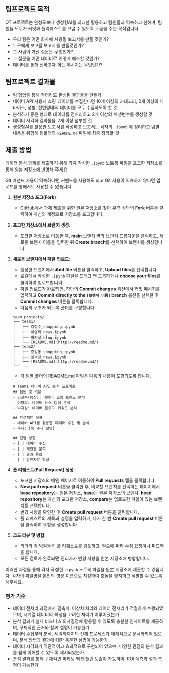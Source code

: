 ## 팀프로젝트 목적
OT 프로젝트는 완성도보다 생성형AI를 최대한 활용하고 팀원들과 익숙하고 친해며, 팀원들 모두가 커밋과 풀리퀘스트를 보낼 수 있도록 도움을 주는 목적입니다. 

- 우리 팀은 어떤 회사에 사용될 보고서를 만들 것인가?
- 누구에게 보고될 보고서를 만들것인가?
- 그 사람이 가진 질문은 무엇인가?
- 그 질문을 어떤 데이터로 어떻게 해소할 것인가?
- 데이터를 통해 전하고자 하는 메시지는 무엇인가?

## 팀프로젝트 결과물
- 팀 협업을 통해 작더라도 완성된 결과물을 만들기
- 네이버 API 사용시 쇼핑 데이터를 수집한다면 10개 이상의 카테고리, 2개 이상의 디바이스, 성별, 전연령대의 데이터를 모두 수집하도록 할 것
- 분석하기 좋은 형태로 데이터를 전처리하고 2개 이상의 파생변수를 생성할 것
- 데이터 시각화 결과물을 2개 이상 첨부할 것
- 생성형AI를 활용한 보고서를 작성하고 보고서는 각자의 `.ipynb` 에 정리하고 팀별 내용을 취합해 팀폴더의 `README.md` 파일에 최종 정리할 것


## 제출 방법
데이터 분석 과제를 제출하기 위해 각자 작성한 `.ipynb` 노트북 파일을 포크한 저장소를 통해 원본 저장소에 반영해 주세요.

Git 커맨드 사용이 익숙하다면 커맨드를 사용해도 되고 Git 사용이 익숙하지 않다면 업로드를 통해서도 사용할 수 있습니다.

1. **원본 저장소 포크(Fork)**:
    - GitHub에서 과제 제출을 위한 원본 저장소를 찾아 우측 상단의 **Fork** 버튼을 클릭하여 자신의 계정으로 저장소를 포크합니다.
2. **포크한 저장소에서 브랜치 생성**:
    - 포크한 저장소로 이동한 후, **main** 브랜치 옆의 브랜치 드롭다운을 클릭하고, 새로운 브랜치 이름을 입력한 뒤 **Create branch**를 선택하여 브랜치를 생성합니다.
3. **새로운 브랜치에서 파일 업로드**:
    - 생성한 브랜치에서 **Add file** 버튼을 클릭하고, **Upload files**를 선택합니다.
    - 로컬에서 작성한 `.ipynb` 파일을 드래그 앤 드롭하거나 **choose your files**를 클릭하여 업로드합니다.
    - 파일 업로드가 완료되면, 하단의 **Commit changes** 섹션에서 커밋 메시지를 입력하고 **Commit directly to the `[브랜치 이름]` branch** 옵션을 선택한 후 **Commit changes** 버튼을 클릭합니다.
    - 다음의 구조가 되도록 폴더를 구성합니다.
    
    ```
    team_projects/
    ├── team1/
    │   ├── 김철수_shopping.ipynb
    │   ├── 이영희_news.ipynb
    │   ├── 박지성_blog.ipynb
    │   └── [README.md](http://readme.md/)
    ├── team2/
    │   ├── 홍길동_shopping.ipynb
    │   ├── 임꺽정_news.ipynb
    │   └── [README.md](http://readme.md/)
    └── ...
    ```

    - 각 팀별 폴더의 README.md 파일은 다음의 내용이 포함되도록 합니다.
  
    ```
    # Team1 네이버 API 분석 프로젝트
    ## 팀원 및 역할
    - 김철수(팀장): 네이버 쇼핑 트렌드 분석
    - 이영희: 네이버 뉴스 감성 분석
    - 박지성: 네이버 블로그 키워드 분석
    
    ## 프로젝트 목표
    - 네이버 API를 활용한 데이터 수집 및 분석
    - 주제: [팀 주제 설명]
    
    ## 진행 상황
    - [ ] 데이터 수집
    - [ ] 개인별 분석
    - [ ] 결과 통합
    - [ ] 발표자료 작성
    ```
4. **풀 리퀘스트(Pull Request) 생성**:
    - 포크한 저장소의 메인 페이지로 이동하여 **Pull requests** 탭을 클릭합니다.
    - **New pull request** 버튼을 클릭한 후, 비교할 브랜치를 선택하는 페이지에서 **base repository**는 원본 저장소, **base**는 원본 저장소의 브랜치, **head repository**는 자신의 포크한 저장소, **compare**는 업로드한 파일이 있는 브랜치를 선택합니다.
    - 변경 사항을 확인한 후 **Create pull request** 버튼을 클릭합니다.
    - 풀 리퀘스트의 제목과 설명을 입력하고, 다시 한 번 **Create pull request** 버튼을 클릭하여 요청을 생성합니다.
5. **코드 리뷰 및 병합**:
    - 리더와 각 팀원들은 풀 리퀘스트를 검토하고, 필요에 따라 수정 요청이나 피드백을 합니다.
    - 모든 검토가 완료되면 관리자가 변경 사항을 원본 저장소에 병합합니다.

이러한 과정을 통해 각자 작성한 `.ipynb` 노트북 파일을 원본 저장소에 제출할 수 있습니다. 각자의 파일명을 본인의 영문 이름으로 지정하여 충돌을 방지하고 식별할 수 있도록 해주세요.

### 평가 기준
- 데이터 전처리 과정에서 결측치, 이상치 처리와 데이터 전처리가 적절하게 수행되었으며, 시계열 데이터의 특성을 고려한 처리가 이루어졌는가
- 분석 결과가 실제 비즈니스 의사결정에 활용될 수 있도록 충분한 인사이트를 제공하며, 구체적인 근거와 함께 설명이 가능한가
- 데이터 수집부터 분석, 시각화까지의 전체 프로세스가 체계적으로 문서화되어 있으며, 분석 방법과 결과에 대한 충분한 설명이 가능한가
- 데이터 시각화가 직관적이고 효과적으로 구현되어 있으며, 다양한 관점의 분석 결과를 쉽게 이해할 수 있도록 제시되었는가
- 분석 결과를 통해 구체적인 마케팅 액션 플랜 도출이 가능하며, ROI 예측과 성과 측정이 가능한가
